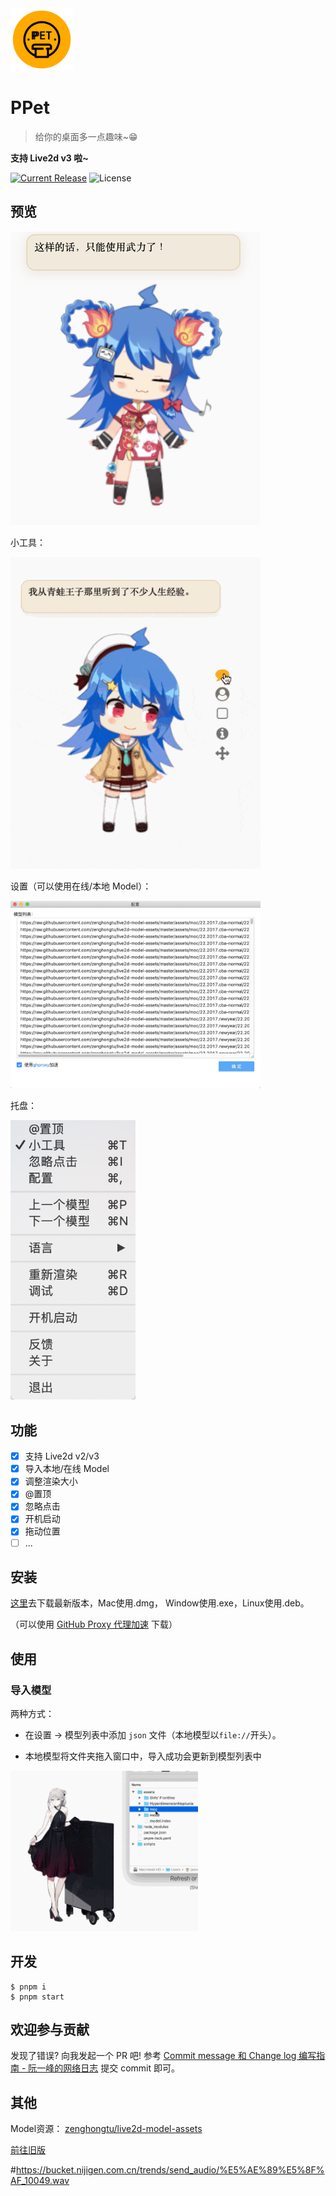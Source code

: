 <img src="./static/logo.png" width="100">

# PPet

> 给你的桌面多一点趣味~😁

**支持 Live2d v3 啦~**

[![Current Release](https://img.shields.io/github/release/zenghongtu/PPet.svg?style=flat-square)](https://github.com/zenghongtu/PPet/releases)
![License](https://img.shields.io/github/license/zenghongtu/PPet.svg?style=flat-square)

## 预览

<img src="assets/preview1.png" width="400">

小工具：

<img src="assets/record1.gif" width="400">


设置（可以使用在线/本地 Model）：

<img src="assets/preview2.jpg" width="400">

托盘：

<img src="assets/preview3.jpg" width="200">


## 功能

- [x] 支持 Live2d v2/v3
- [x] 导入本地/在线 Model 
- [x] 调整渲染大小
- [x] @置顶
- [x] 忽略点击
- [x] 开机启动
- [x] 拖动位置
- [ ] ...

## 安装

[这里](https://github.com/zenghongtu/PPet/releases/latest)去下载最新版本，Mac使用.dmg， Window使用.exe，Linux使用.deb。

（可以使用 [GitHub Proxy 代理加速](https://ghproxy.com/) 下载）

## 使用

### 导入模型

两种方式：

- 在设置 -> 模型列表中添加 `json` 文件（本地模型以`file://`开头）。

- 本地模型将文件夹拖入窗口中，导入成功会更新到模型列表中

<img src="assets/record2.gif" width="300">




## 开发

```
$ pnpm i
$ pnpm start
```

## 欢迎参与贡献

发现了错误? 向我发起一个 PR 吧! 参考 [Commit message 和 Change log 编写指南 - 阮一峰的网络日志](http://www.ruanyifeng.com/blog/2016/01/commit_message_change_log.html) 提交 commit 即可。
## 其他

Model资源： [zenghongtu/live2d-model-assets](https://github.com/zenghongtu/live2d-model-assets)

[前往旧版](https://github.com/zenghongtu/PPet/blob/master/README.md)

#https://bucket.nijigen.com.cn/trends/send_audio/%E5%AE%89%E5%8F%AF_10049.wav